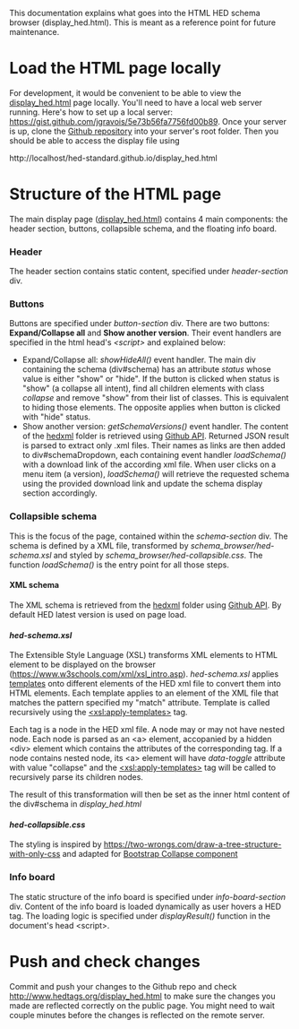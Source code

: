 This documentation explains what goes into the HTML HED schema browser (display_hed.html). This is meant as a reference point for future maintenance.

# Load the HTML page locally

For development, it would be convenient to be able to view the [display_hed.html](http://www.hedtags.org/display_hed.html) page locally. You'll need to have a local web server running. Here's how to set up a local server:  https://gist.github.com/jgravois/5e73b56fa7756fd00b89. Once your server is up, clone the [Github repository](https://github.com/hed-standard/hed-standard.github.io) into your server's root folder. Then you should be able to access the display file using

http://localhost/hed-standard.github.io/display_hed.html



# Structure of the HTML page

The main display page ([display_hed.html](http://www.hedtags.org/display_hed.html)) contains 4 main components: the header section, buttons, collapsible schema, and the floating info board. 

### Header

The header section contains static content, specified under *header-section* div. 

### Buttons

Buttons are specified under *button-section* div. There are two buttons: **Expand/Collapse all** and **Show another version**. Their event handlers are specified in the html head's *\<script>* and explained below:

* Expand/Collapse all: *showHideAll()* event handler. The main div containing the schema (div#schema) has an attribute *status* whose value is either "show" or "hide". If the button is clicked when status is "show" (a collapse all intent), find all children elements with class *collapse* and remove "show" from their list of classes. This is equivalent to hiding those elements. The opposite applies when button is clicked with "hide" status.
* Show another version: *getSchemaVersions()* event handler. The content of the [hedxml](https://github.com/hed-standard/hed-specification/tree/master/hedxml) folder is retrieved using [Github API](https://developer.github.com/v3/repos/contents/#get-repository-content). Returned JSON result is parsed to extract only .xml files. Their names as links are then added to  div#schemaDropdown, each containing event handler *loadSchema()* with a download link of the according xml file. When user clicks on a menu item (a version), *loadSchema()* will retrieve the requested schema using the provided download link and update the schema display section accordingly.

### Collapsible schema

This is the focus of the page, contained within the *schema-section* div. The schema is defined by a XML file, transformed by *schema_browser/hed-schema.xsl* and styled by *schema_browser/hed-collapsible.css*. The function *loadSchema()* is the entry point for all those steps.

#### XML schema

The XML schema is retrieved from the [hedxml](https://github.com/hed-standard/hed-specification/tree/master/hedxml) folder using [Github API](https://developer.github.com/v3/repos/contents/#get-repository-content). By default HED latest version is used on page load.

#### *hed-schema.xsl*

The Extensible Style Language (XSL) transforms XML elements to HTML element to be displayed on the browser (https://www.w3schools.com/xml/xsl_intro.asp). *hed-schema.xsl* applies [templates](https://www.w3schools.com/xml/xsl_templates.asp) onto different elements of the HED xml file to convert them into HTML elements. Each template applies to an element of the XML file that matches the pattern specified my "match" attribute. Template is called recursively using the [\<xsl:apply-templates\>](https://www.w3schools.com/xml/xsl_apply_templates.asp) tag.

Each tag is a node in the HED xml file. A node may or may not have nested node. Each node is parsed as an \<a\> element, accopanied by a hidden \<div\> element which contains the attributes of the corresponding tag. If a node contains nested node, its  \<a\> element will have *data-toggle* attribute with value "collapse" and the [\<xsl:apply-templates\>](https://www.w3schools.com/xml/xsl_apply_templates.asp) tag will be called to recursively parse its children nodes. 

The result of this transformation will then be set as the inner html content of the div#schema in *display_hed.html*

#### *hed-collapsible.css*

The styling is inspired by https://two-wrongs.com/draw-a-tree-structure-with-only-css and adapted for [Bootstrap Collapse component](https://getbootstrap.com/docs/4.0/components/collapse/)

### Info board

The static structure of the info board is specified under *info-board-section* div. Content of the info board is loaded dynamically as user hovers a HED tag. The loading logic is specified under *displayResult()* function in the document's head \<script\>.



# Push and check changes

Commit and push your changes to the Github repo and check http://www.hedtags.org/display_hed.html to make sure the changes you made are reflected correctly on the public page. You might need to wait couple minutes before the changes is reflected on the remote server.
